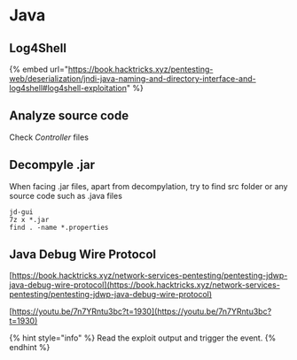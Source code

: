# Java

## Log4Shell&#x20;

{% embed url="https://book.hacktricks.xyz/pentesting-web/deserialization/jndi-java-naming-and-directory-interface-and-log4shell#log4shell-exploitation" %}

## Analyze source code&#x20;

Check _Controller_ files

## Decompyle .jar

When facing .jar files, apart from decompylation, try to find src folder or any source code such as .java files

```
jd-gui
7z x *.jar
find . -name *.properties
```

## Java Debug Wire Protocol

[https://book.hacktricks.xyz/network-services-pentesting/pentesting-jdwp-java-debug-wire-protocol](https://book.hacktricks.xyz/network-services-pentesting/pentesting-jdwp-java-debug-wire-protocol)

[https://youtu.be/7n7YRntu3bc?t=1930](https://youtu.be/7n7YRntu3bc?t=1930)

{% hint style="info" %}
Read the exploit output and trigger the event.
{% endhint %}
